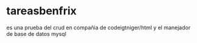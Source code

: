 # tareasbenfrix
es una prueba del crud en compañia de codeigtniger/html y el manejador de base de datos mysql
